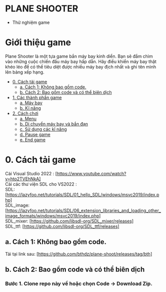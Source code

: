 # PLANE SHOOTER
- Thử nghiệm game
# Giới thiệu game
Plane Shooter là một tựa game bắn máy bay kinh diển. Bạn sẽ đắm chìm vào những cuộc chiến đấu máy bay hấp dẫn. Hãy điều khiển máy bay thật khéo léo để có thể tiêu diệt được nhiều máy bay địch nhất và ghi tên mình lên bảng xếp hạng. 
- [0. Cách tải game](#0-cách-tải-game)
    * [a. Cách 1: Không bao gồm code.](#a-cách-1-không-bao-gồm-code)
    * [b. Cách 2: Bao gồm code và có thể biên dịch](#b-cách-2-bao-gồm-code-và-có-thể-biên-dịch)
- [1. Các thành phần game](#1-các-thành-phần-game)
    * [a. Máy bay](#a-máy-bay)
    * [b. Kĩ năng](#b-kĩ-năng)
- [2. Cách chơi](#1-cách-chơi)
    * [a. Menu](#a-menu)
    * [b. Di chuyển máy bay và bắn đạn](#b-di-chuyển-máy-bay-và-bắn-đạn)
    * [c. Sử dụng các kĩ năng](#c-sử-dụng-các-kĩ-năng)
    * [d. Pause game](#d-pause-game)
    * [e. End game](#e-end-game)
# 0. Cách tải game
   Cài Visual Studio 2022 : [https://www.youtube.com/watch?v=hto2TVEhNkA]  
   Cài các thư viện SDL cho VS2022 :  
   SDL: [https://lazyfoo.net/tutorials/SDL/01_hello_SDL/windows/msvc2019/index.php]  
   SDL_image: [https://lazyfoo.net/tutorials/SDL/06_extension_libraries_and_loading_other_image_formats/windows/msvc2019/index.php]  
   SDL_mixer: [https://github.com/libsdl-org/SDL_mixer/releases]  
   SDL_ttf: [https://github.com/libsdl-org/SDL_ttf/releases]  
##  a. Cách 1: Không bao gồm code.
   Tải tại link sau: [https://github.com/bthdz/plane-shoot/releases/tag/bth]
## b. Cách 2: Bao gồm code và có thể biên dịch  
### Bước 1. Clone repo này về hoặc chọn Code -> Download Zip.  

